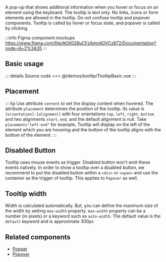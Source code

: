 A pop-up that shows additional information when you hover or focus on an element using the keyboard.
The tooltip is text only.
No links, icons or form elements are allowed in the tooltip. Do not confuse tooltip and popover components.
Tooltip is called by hover or focus state, and popover is called by clicking.

:::info Figma component mockups
https://www.figma.com/file/AOtI028uCFzAmnADVCz872/Documentation?node-id=2%3A35
:::

## Basic usage

<TooltipBasic />

::: details Source code
<<< @/demos/tooltip/TooltipBasic.vue
:::

## Placement

::: tip
Use attribute `content` to set the display content when hovered. 
The attribute `placement` determines the position of the tooltip.
Its value is `[orientation]-[alignment]` with four orientations `top`, `left`, `right`, `bottom` and two alignments `start`, `end`, and the default alignment is null. 
Take `placement="left-end"` for example, Tooltip will display on the left of the element which you are hovering and the bottom of the tooltip aligns with the bottom of the element.
:::

<TooltipPlacement />

## Disabled Button

Tooltip uses mouse events as trigger. Disabled button won't emit these events natively.
In order to show a tooltip over a disabled button, we recommend to put the disabled button within a `<div>` or `<span>` and use the container as the trigger of tooltip.
This applies to `Popover` as well.

<TooltipDisabledButton />

## Tooltip width

Width is calculated automatically. But, you can define the maximum size of the width by setting `max-width` property. `max-width` property can be a number (in pixels) or a keyword such as `auto-width`. The default value is the `default` keyword and is approximate 300px

<TooltipWidth />

## Related components

- [Popper](/components/popper/popper.doc)
- [Popover](/components/popover/popover.doc)
